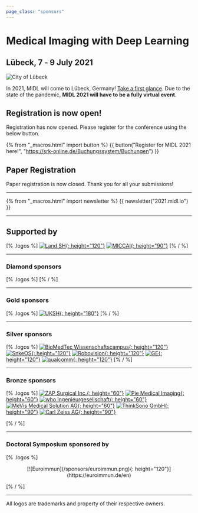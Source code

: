 ```yaml
---
page_class: "sponsors"
---
```


<h1 class="midl">Medical&nbsp;Imaging with Deep&nbsp;Learning</h1>
<h2 class="midl">Lübeck, 7 ‑ 9 July 2021</h2>

<p class="primary-photo centered">
    <img alt="City of Lübeck" src="/images/midl_2021_luebeck.jpg">
</p>

In 2021, MIDL will come to Lübeck, Germany! [Take a first glance](/resources/teaser_slides.pdf)</a>. Due to the state of the pandemic, **MIDL 2021 will have to be a fully virtual event**.

## Registration is now open!

Registration has now opened. Please register for the conference using the below button.

{% from "_macros.html" import button %}
{{ button("Register for MIDL 2021 here!", "https://srk-online.de/Buchungssystem/Buchungen") }}

## Paper Registration 

Paper registration is now closed. Thank you for all your submissions!
<!-- open on OpenReview, please register your manuscript using the below button.

{% from "_macros.html" import button %}
{{ button("OpenReview conference website", "https://openreview.net/group?id=MIDL.io/2021/Conference") }} //-->

---

{% from "_macros.html" import newsletter %}
{{ newsletter("2021.midl.io") }}

---

## Supported by

[% .logos %]
[![Land SH](/sponsors/land_sh.png){: height="120"}](https://www.schleswig-holstein.de/EN/)
[![MICCAI](/sponsors/miccai.jpeg){: height="90"}](http://www.miccai.org)
[% / %]

---

### Diamond sponsors

[% .logos %]
[% / %]

---

### Gold sponsors

[% .logos %]
[![UKSH](/sponsors/uksh.png){: height="180"}](https://www.uksh.de/en/)
[% / %]

---

### Silver sponsors

[% .logos %]
[![BioMedTec Wissenschaftscampus](/sponsors/bio_med_tec.png){: height="120"}](https://bio-med-tec.de)
[![SnkeOS](/sponsors/snke_os.png){: height="120"}](https://www.snkeos.com)
[![Robovision](/sponsors/robovision.png){: height="120"}](https://robovision.ai)
[![GE](/sponsors/ge.png){: height="120"}](https://www.gehealthcare.com)
[![qualcomm](/sponsors/qc_logo_dml_rgb_blu_pos.png){: height="120"}](https://www.qualcomm.com/ai-research)
[% / %]

---

### Bronze sponsors


[% .logos %]
[![ZAP Surgical Inc.](/sponsors/zap_surgical.png){: height="60"}](https://zapsurgical.com)
[![Pie Medical Imaging](/sponsors/pie_medical_imaging.png){: height="60"}](https://www.piemedicalimaging.com)
[![who Ingenieurgesellschaft](/sponsors/who.png){: height="60"}](https://who-ing.de/en/)
[![MeVis Medical Solution AG](/sponsors/mevis.png){: height="60"}](https://www.mevis.de/en/)
[![ThinkSono GmbH](/sponsors/thinksono.png){: height="90"}](https://thinksono.com)
[![Carl Zeiss AG](/sponsors/zeiss.png){: height="90"}](https://www.zeiss.de)

[% / %]

---

### Doctoral Symposium sponsored by


[% .logos %]
<center>[![Euroimmun](/sponsors/euroimmun.png){: height="120"}](https://euroimmun.de/en)</center>


[% / %]

---

<p class="small">
    All logos are trademarks and property of their respective owners.
</p>
